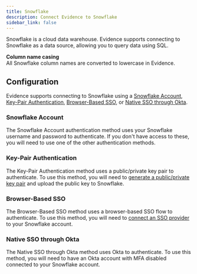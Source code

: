 ```yaml
---
title: Snowflake
description: Connect Evidence to Snowflake
sidebar_link: false
---
```



Snowflake is a cloud data warehouse. Evidence supports connecting to Snowflake as a data source, allowing you to query data using SQL.

<NewSource sourceName="Snowflake" />

<Alert status="warning">

**Column name casing**<br>
All Snowflake column names are converted to lowercase in Evidence.
</Alert>

## Configuration

Evidence supports connecting to Snowflake using a [Snowflake Account](https://docs.snowflake.com/en/user-guide/api-authentication), [Key-Pair Authentication](https://docs.snowflake.com/en/user-guide/key-pair-auth.html), [Browser-Based SSO](https://docs.snowflake.com/en/user-guide/admin-security-fed-auth-use#label-browser-based-sso), or [Native SSO through Okta](https://docs.snowflake.com/en/user-guide/admin-security-fed-auth-use#label-native-sso-okta).  



### Snowflake Account
The Snowflake Account authentication method uses your Snowflake username and password to authenticate. If you don't have access to these, you will need to use one of the other authentication methods.

### Key-Pair Authentication
The Key-Pair Authentication method uses a public/private key pair to authenticate. To use this method, you will need to [generate a public/private key pair](https://docs.snowflake.com/en/user-guide/key-pair-auth.html#label-generating-a-key-pair) and upload the public key to Snowflake.

### Browser-Based SSO
The Browser-Based SSO method uses a browser-based SSO flow to authenticate. To use this method, you will need to [connect an SSO provider](https://docs.snowflake.com/en/user-guide/admin-security-fed-auth-configure-idp) to your Snowflake account.

### Native SSO through Okta
The Native SSO through Okta method uses Okta to authenticate. To use this method, you will need to have an Okta account with MFA disabled connected to your Snowflake account.

